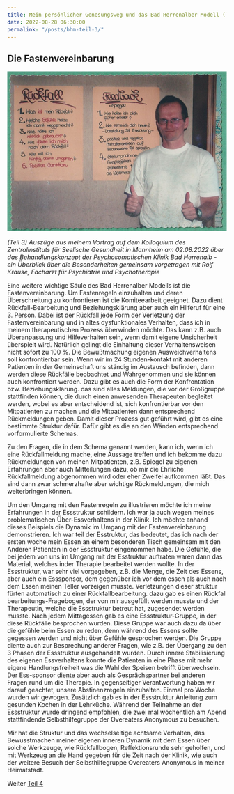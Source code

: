 ```yaml
---
title: Mein persönlicher Genesungsweg und das Bad Herrenalber Modell (Teil 3)
date: 2022-08-28 06:30:00
permalink: "/posts/bhm-teil-3/"
---
```


## Die Fastenvereinbarung

![Komiteeregeln](/assets/images/KlinikBHKomiteeregeln.png)

_(Teil 3) Auszüge aus meinem Vortrag auf dem Kolloquium des Zentralinstituts für Seelische Gesundheit in Mannheim am 02.08.2022 über das Behandlungskonzept der Psychosomatischen Klinik Bad Herrenalb - ein Überblick über die Besonderheiten gemeinsam vorgetragen mit Rolf Krause, Facharzt für Psychiatrie und Psychotherapie_

Eine weitere wichtige Säule des Bad Herrenalber Modells ist die Fastenvereinbarung. Um Fastenregeln einzuhalten und deren Überschreitung zu konfrontieren ist die Komiteearbeit geeignet. Dazu dient Rückfall-Bearbeitung und Beziehungsklärung aber auch ein Hilferuf für eine 3. Person. Dabei ist der Rückfall jede Form der Verletzung der Fastenvereinbarung und in altes dysfunktionales Verhalten, dass ich in meinem therapeutischen Prozess überwinden möchte. Das kann z.B. auch Überanpassung und Hilfeverhalten sein, wenn damit eigene Unsicherheit überspielt wird. Natürlich gelingt die Einhaltung dieser Verhaltensweisen nicht sofort zu 100 %. Die Bewußtmachung eigenen Ausweichverhaltens soll konfrontierbar sein. Wenn wir im 24 Stunden-kontakt mit anderen Patienten in der Gemeinschaft uns ständig im Austausch befinden, dann werden diese Rückfälle beobachtet und Wahrgenommen und sie können auch konfrontiert werden. Dazu gibt es auch die Form der Konfrontation bzw. Beziehungsklärung. das sind alles Meldungen, die vor der Großgruppe stattfinden können, die durch einen anwesenden Therapeuten begleitet werden, wobei es aber entscheidend ist, sich konfrontierbar vor den Mitpatienten zu machen und die Mitpatienten dann entsprechend Rückmeldungen geben. Damit dieser Prozess gut geführt wird, gibt es eine bestimmte Struktur dafür. Dafür gibt es die an den Wänden entsprechend vorformulierte Schemas.

Zu den Fragen, die in dem Schema genannt werden, kann ich, wenn ich eine Rückfallmeldung mache, eine Aussage treffen und ich bekomme dazu Rückmeldungen von meinen Mitpatienten, z.B. Spiegel zu eigenen Erfahrungen aber auch Mitteilungen dazu, ob mir die Ehrliche Rückfallmeldung abgenommen wird oder eher Zweifel aufkommen läßt. Das sind dann zwar schmerzhafte aber wichtige Rückmeldungen, die mich weiterbringen können.

Um den Umgang mit den Fastenregeln zu illustrieren möchte ich meine Erfahrungen in der Essstruktur schildern. Ich war ja auch wegen meines problematischen Über-Essverhaltens in der Klinik. Ich möchte anhand dieses Beispiels die Dynamik im Umgang mit der Fastenvereinbarung demonstrieren. Ich war teil der Esstruktur, das bedeutet, das ich nach der ersten woche mein Essen an einem besonderen Tisch gemeinsam mit den Anderen Patienten in der Essstruktur eingenommen habe. Die Gefühle, die bei jedem von uns im Umgang mit der Esstruktur auftraten waren dann das Material, welches inder Therapie bearbeitet werden wollte. In der Essstruktur, war sehr viel vorgegeben, z.B. die Menge, die Zeit des Essens, aber auch ein Esssponsor, dem gegenüber ich vor dem essen als auch nach dem Essen meinen Teller vorzeigen musste. Verletzungen dieser struktur fürten automatisch zu einer Rückfallbearbeitung. dazu gab es einen Rückfall bearbeitungs-Fragebogen, der von mir ausgefüllt werden musste und der Therapeutin, welche die Essstruktur betreut hat, zugesendet werden musste. Nach jedem Mittagessen gab es eine Essstruktur-Gruppe, in der diese Rückfälle besprochen wurden. Diese Gruppe war auch dazu da über die gefühle beim Essen zu reden, denn während des Essens sollte gegessen werden und nicht über Gefühle gesprochen werden. Die Gruppe diente auch zur Besprechung anderer Fragen, wie z.B. der Übergang zu den 3 Phasen der Essstruktur ausgehandelt wurden. Durch innere Stabilisierung des eigenen Essverhaltens konnte die Patienten in eine Phase mit mehr eigene Handlungsfreiheit was die Wahl der Speisen betrifft überwechseln. Der Ess-sponsor diente aber auch als Gesprächspartner bei anderen Fragen rund um die Therapie. In gegenseitiger Verantwortung haben wir darauf geachtet, unsere Abstinenzregeln einzuhalten. Einmal pro Woche wurden wir gewogen. Zusätzlich gab es in der Essstruktur Anleitung zum gesunden Kochen in der Lehrküche. Während der Teilnahme an der Essstruktur wurde dringend empfohlen, die zwei mal wöchentlich am Abend stattfindende Selbsthilfegruppe der Overeaters Anonymous zu besuchen.

Mir hat die Struktur und das wechselseitige achtsame Verhalten, das Bewusstmachen meiner eigenen inneren Dynamik mit dem Essen über solche Werkzeuge, wie Rückfallbogen, Reflektionsrunde sehr geholfen, und mit Werkzeug an die Hand gegeben für die Zeit nach der Klinik, wie auch der weitere Besuch der Selbsthilfegruppe Overeaters Anonymous in meiner Heimatstadt.

Weiter [Teil 4](/posts/bhm-teil-4/)
